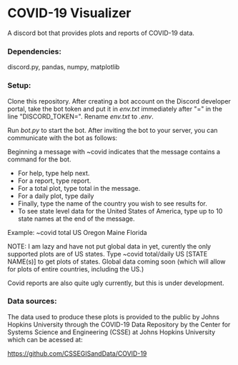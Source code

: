 # COVID-19 Visualizer

A discord bot that provides plots and reports of COVID-19 data.

### Dependencies:
discord.py, pandas, numpy, matplotlib

### Setup: 

Clone this repository.
After creating a bot account on the Discord developer portal, 
take the bot token and put it in *env.txt* immediately after 
"=" in the line "DISCORD_TOKEN=". Rename *env.txt* to *.env*.

Run *bot.py* to start the bot. After inviting the bot to your server, 
you can communicate with the bot as follows:

Beginning a message with ~covid indicates that the message
contains a command for the bot.

- For help, type help next.
- For a report, type report.
- For a total plot, type total in the message.
- For a daily plot, type daily
- Finally, type the name of the country you wish to see results for.
- To see state level data for the United States of America, type up to 10 state names at the end of the message.

Example: ~covid total US Oregon Maine Florida

NOTE: I am lazy and have not put global data in yet, curently the only supported plots are of US states. Type ~covid total/daily US [STATE NAME(s)] 
to get plots of states. Global data coming soon (which will allow for plots of entire countries, including the US.)

Covid reports are also quite ugly currently, but this is under development.

### Data sources:

The data used to produce these plots is provided to the public by Johns Hopkins University through
the COVID-19 Data Repository by the Center for Systems Science
and Engineering (CSSE) at Johns Hopkins University
which can be acessed at:

https://github.com/CSSEGISandData/COVID-19

